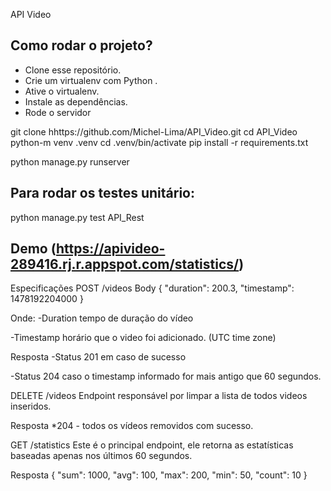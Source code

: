 
API Video

## Como rodar o projeto?

* Clone esse repositório.
* Crie um virtualenv com Python .
* Ative o virtualenv.
* Instale as dependências.
* Rode o servidor

git clone hhttps://github.com/Michel-Lima/API_Video.git
cd API_Video
python-m venv .venv
cd .venv/bin/activate
pip install -r requirements.txt
 
python manage.py runserver

## Para rodar os testes unitário:

python manage.py test API_Rest

##  Demo  (https://apivideo-289416.rj.r.appspot.com/statistics/)
Especificações
POST /videos
Body { "duration": 200.3, "timestamp": 1478192204000 }

Onde:
-Duration tempo de duração do vídeo

-Timestamp horário que o video foi adicionado. (UTC time zone)

Resposta
-Status 201 em caso de sucesso

-Status 204 caso o timestamp informado for mais antigo que 60 segundos.

DELETE /videos
Endpoint responsável por limpar a lista de todos videos inseridos.

Resposta
*204 - todos os vídeos removidos com sucesso.

GET /statistics
Este é o principal endpoint, ele retorna as estatísticas baseadas apenas nos últimos 60 segundos.

Resposta
{ "sum": 1000, "avg": 100, "max": 200, "min": 50, "count": 10 }
 
      
 
